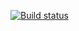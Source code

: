 [![Build status](https://ci.appveyor.com/api/projects/status/nsh7jqju5ucddxfg?svg=true)](https://ci.appveyor.com/project/Artem18rus/ahj-dz6-working-files-dnd)